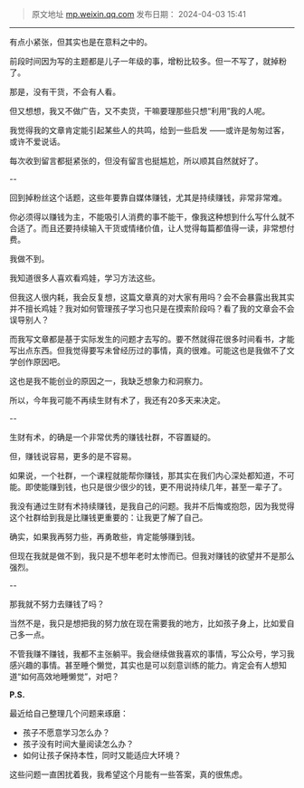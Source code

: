 > 原文地址 [mp.weixin.qq.com](https://mp.weixin.qq.com/s/wuea8z3zUtSkj7EwaSG1YA)
> 发布日期： 2024-04-03 15:41
---

有点小紧张，但其实也是在意料之中的。

前段时间因为写的主题都是儿子一年级的事，增粉比较多。但一不写了，就掉粉了。

那是，没有干货，不会有人看。

但又想想，我又不做广告，又不卖货，干嘛要理那些只想“利用”我的人呢。

我觉得我的文章肯定能引起某些人的共鸣，给到一些启发 ——或许是匆匆过客，或许不爱说话。

每次收到留言都挺紧张的，但没有留言也挺尴尬，所以顺其自然就好了。

--

回到掉粉丝这个话题，这些年要靠自媒体赚钱，尤其是持续赚钱，非常非常难。

你必须得以赚钱为主，不能吸引人消费的事不能干，像我这种想到什么写什么就不合适了。而且还要持续输入干货或情绪价值，让人觉得每篇都值得一读，非常想付费。

我做不到。

我知道很多人喜欢看鸡娃，学习方法这些。

但我这人很内耗，我会反复想，这篇文章真的对大家有用吗？会不会暴露出我其实并不擅长鸡娃？我对如何管理孩子学习也只是在摸索阶段吗？看了我的文章会不会误导别人？

而我写文章都是基于实际发生的问题才去写的。要不然就得花很多时间看书，才能写出点东西。但我觉得要写未曾经历过的事情，真的很难。可能这也是我做不了文学创作原因吧。

这也是我不能创业的原因之一，我缺乏想象力和洞察力。

所以，今年我可能不再续生财有术了，我还有20多天来决定。

--

生财有术，的确是一个非常优秀的赚钱社群，不容置疑的。

但，赚钱说容易，更多的是不容易。

如果说，一个社群，一个课程就能帮你赚钱，那其实在我们内心深处都知道，不可能。即使能赚到钱，也只是很少很少的钱，更不用说持续几年，甚至一辈子了。



我没有通过生财有术持续赚钱，是我自己的问题。我并不后悔或抱怨，因为我觉得这个社群给到我是比赚钱更重要的：让我更了解了自己。

确实，如果我再努力些，再勇敢些，肯定能够赚到钱。

但现在我就是做不到，我只是不想年老时太惨而已。但我对赚钱的欲望并不是那么强烈。

--

那我就不努力去赚钱了吗？

当然不是，我只是想把我的努力放在现在需要我的地方，比如孩子身上，比如爱自己多一点。

不管我赚不赚钱，我都不主张躺平。我会继续做我喜欢的事情，写公众号，学习我感兴趣的事情。甚至睡个懒觉，其实也是可以刻意训练的能力。肯定会有人想知道“如何高效地睡懒觉”，对吧？



**P.S.**

​最近给自己整理几个问题来琢磨：
- 孩子不愿意学习怎么办？
- 孩子没有时间大量阅读怎么办？
- 如何让孩子保持本性，同时又能适应大环境？

这些问题一直困扰着我，我希望这个月能有一些答案，真的很焦虑。





